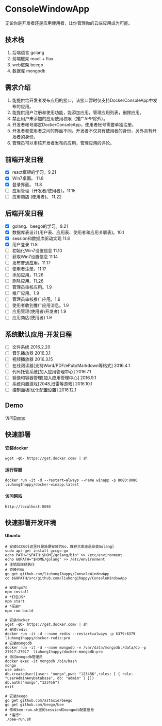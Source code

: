 # ConsoleWindowApp

无论你是开发者还是应用使用者，让你管理你的云端应用成为可能。

## 技术栈
1. 后端语言 golang
2. 前端框架 react + flux
3. web框架 beego
4. 数据库 mongodb

## 需求介绍

1. 能提供给开发者发布应用的接口，该接口暂时仅支持DockerConsoleApp中发布的应用。
2. 能提供用户注册和使用功能，能添加应用，管理应用列表，删除应用。
3. 禁止用户未添加的应用使用权限（推广APP除外）。
4. 开发者帐号绑定DockerConsoleApp，使用者帐号需要单独注册。
5. 开发者和使用者之间的界面不同，开发者不仅具有使用者的身份，另外具有开发者的身份。
6. 管理员可以审核开发者发布的应用，管理应用的评论。

## 前端开发日程

- [x] react框架的学习。9.21
- [x] Win7桌面。 11.8
- [x] 登录界面。 11.8
- [ ] 应用管理（开发者/使用者）。11.15
- [ ] 应用商店 (使用者)。 11.22

## 后端开发日程

- [x] golang、beego的学习。9.21
- [x] 数据库表设计(用户表、应用表、使用者和应用关联表)。10.1
- [x] session和数据库驱动实现 11.8
- [x] 用户登录 11.8
- [ ] 初始化Win7设置信息 11.10
- [ ] 获取Win7设置信息 11.14
- [ ] 发布普通应用。11.17
- [ ] 使用者注册。11.17
- [ ] 添加应用。11.26
- [ ] 删除应用。11.26
- [ ] 管理员审核应用。1.9
- [ ] 推广应用。1.9
- [ ] 管理员审核推广应用。1.9
- [ ] 使用者收到推广应用消息。1.9
- [ ] 应用管理(使用者\开发者) 1.9
- [ ] 应用商店(使用者) 1.9

## 系统默认应用-开发日程

- [ ] 文件系统 2016.2.20
- [ ] 音乐播放器 2016.3.1
- [ ] 视频播放器 2016.3.15
- [ ] 在线阅读器[支持Word/PDF/ePub/Markdown等格式]  2016.4.1
- [ ] 代码托管系统[加入应用管理中心] 2016.7.1
- [ ] 镜像和容器管理[加入应用管理中心] 2016.9.1
- [ ] 系统内置游戏[2048,扫雷等游戏] 2016.10.1
- [ ] 控制面板[优化配置设置] 2016.12.1

## Demo

访问[Demo](http://liuhong1happy.github.io/ConsoleWindowApp/demo.html)

## 快速部署

#### 安装docker

    wget -qO- https://get.docker.com/ | sh

#### 运行容器

    docker run -it -d --restart=always --name winapp -p 8080:8080 liuhong1happy/docker-winapp:latest

#### 访问网站

    http://localhost:8080
    
## 快速部署开发环境

#### Ubuntu

    # 安装GCCGO[这里只是简便安装的Go，推荐大家还是安装Golang]
    sudo apt-get install gccgo-go
    echo PATH="$PATH:$HOME/golang/bin" >> /etc/environment
    echo GOPATH="$HOME/golang" >> /etc/environment
    # 注销后继续执行
    # 克隆代码
    go get github.com/liuhong1happy/ConsoleWindowApp
    cd $GOPATH/src/github.com/liuhong1happy/ConsoleWindowApp
    
    # 安装npm包
    npm install
    # *打包JS*
    npm start
    # *压缩*
    npm run build

    # 安装docker
    wget -qO- https://get.docker.com/ | sh
    # 安装redis
    docker run -it -d --name redis --restart=always -p 6379:6379 liuhong1happy/docker-redis:pro
    # 安装mongodb
    docker run -it -d --name mongodb -v /var/data/mongodb:/data/db -p 27017:27017  liuhong1happy/docker-mongodb:pro
    # 添加mongodb管理员
    docker exec -it mongodb /bin/bash
    mongo
    use admin
    db.createUser({user: "mongo",pwd: "123456",roles: [ { role: "userAdminAnyDatabase", db: "admin" } ]})
    db.auth("mongo","123456")
    exit
    
    # 安装beego
    go get github.com/astaxie/beego
    go get github.com/beego/bee
    # 修改bee-run.sh里的session和mongodb配置信息
    # *运行*
    ./bee-run.sh
    


